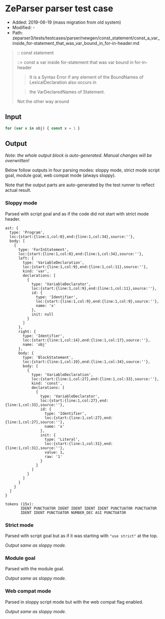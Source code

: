 # ZeParser parser test case

- Added: 2019-06-19 (mass migration from old system)
- Modified: -
- Path: zeparser3/tests/testcases/parser/newgen/const_statement/const_a_var_inside_for-statement_that_was_var_bound_in_for-in-header.md

> :: const statement
>
> ::> const a var inside for-statement that was var bound in for-in-header
>
> > It is a Syntax Error if any element of the BoundNames of LexicalDeclaration also occurs in
>
> > the VarDeclaredNames of Statement.
>
> Not the other way around

## Input

`````js
for (var x in obj) { const x = 1 }
`````

## Output

_Note: the whole output block is auto-generated. Manual changes will be overwritten!_

Below follow outputs in four parsing modes: sloppy mode, strict mode script goal, module goal, web compat mode (always sloppy).

Note that the output parts are auto-generated by the test runner to reflect actual result.

### Sloppy mode

Parsed with script goal and as if the code did not start with strict mode header.

`````
ast: {
  type: 'Program',
  loc:{start:{line:1,col:0},end:{line:1,col:34},source:''},
  body: [
    {
      type: 'ForInStatement',
      loc:{start:{line:1,col:0},end:{line:1,col:34},source:''},
      left: {
        type: 'VariableDeclaration',
        loc:{start:{line:1,col:9},end:{line:1,col:11},source:''},
        kind: 'var',
        declarations: [
          {
            type: 'VariableDeclarator',
            loc:{start:{line:1,col:9},end:{line:1,col:11},source:''},
            id: {
              type: 'Identifier',
              loc:{start:{line:1,col:9},end:{line:1,col:9},source:''},
              name: 'x'
            },
            init: null
          }
        ]
      },
      right: {
        type: 'Identifier',
        loc:{start:{line:1,col:14},end:{line:1,col:17},source:''},
        name: 'obj'
      },
      body: {
        type: 'BlockStatement',
        loc:{start:{line:1,col:19},end:{line:1,col:34},source:''},
        body: [
          {
            type: 'VariableDeclaration',
            loc:{start:{line:1,col:27},end:{line:1,col:33},source:''},
            kind: 'const',
            declarations: [
              {
                type: 'VariableDeclarator',
                loc:{start:{line:1,col:27},end:{line:1,col:33},source:''},
                id: {
                  type: 'Identifier',
                  loc:{start:{line:1,col:27},end:{line:1,col:27},source:''},
                  name: 'x'
                },
                init: {
                  type: 'Literal',
                  loc:{start:{line:1,col:31},end:{line:1,col:31},source:''},
                  value: 1,
                  raw: '1'
                }
              }
            ]
          }
        ]
      }
    }
  ]
}

tokens (15x):
       IDENT PUNCTUATOR IDENT IDENT IDENT IDENT PUNCTUATOR PUNCTUATOR
       IDENT IDENT PUNCTUATOR NUMBER_DEC ASI PUNCTUATOR
`````

### Strict mode

Parsed with script goal but as if it was starting with `"use strict"` at the top.

_Output same as sloppy mode._

### Module goal

Parsed with the module goal.

_Output same as sloppy mode._

### Web compat mode

Parsed in sloppy script mode but with the web compat flag enabled.

_Output same as sloppy mode._
